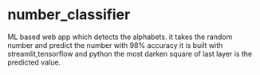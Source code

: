 # number_classifier
ML based web app which detects the alphabets.
it takes the random number and predict the number with 98% accuracy it is built with streamlit,tensorflow and python
the most darken square of last layer is the predicted value.



